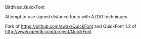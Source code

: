 BirdNest.QuickFont

Attempt to use signed distance fonts with AZDO techniques

Fork of https://github.com/swax/QuickFont and QuickFont 1.2 of http://www.opentk.com/project/QuickFont